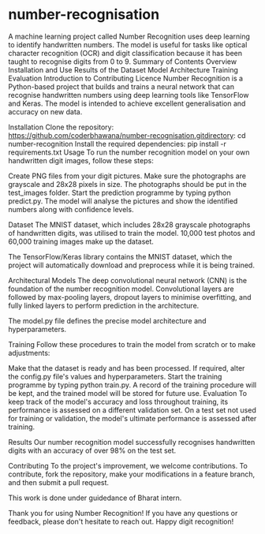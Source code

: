 # number-recognisation
A machine learning project called Number Recognition uses deep learning to identify handwritten numbers. The model is useful for tasks like optical character recognition (OCR) and digit classification because it has been taught to recognise digits from 0 to 9. Summary of Contents Overview Installation and Use Results of the Dataset Model Architecture Training Evaluation Introduction to Contributing Licence Number Recognition is a Python-based project that builds and trains a neural network that can recognise handwritten numbers using deep learning tools like TensorFlow and Keras. The model is intended to achieve excellent generalisation and accuracy on new data.

Installation Clone the repository: https://github.com/coderbhawana/number-recognisation.gitdirectory: cd number-recognition Install the required dependencies: pip install -r requirements.txt Usage To run the number recognition model on your own handwritten digit images, follow these steps:

Create PNG files from your digit pictures. Make sure the photographs are grayscale and 28x28 pixels in size. The photographs should be put in the test_images folder. Start the prediction programme by typing python predict.py. The model will analyse the pictures and show the identified numbers along with confidence levels.

Dataset The MNIST dataset, which includes 28x28 grayscale photographs of handwritten digits, was utilised to train the model. 10,000 test photos and 60,000 training images make up the dataset.

The TensorFlow/Keras library contains the MNIST dataset, which the project will automatically download and preprocess while it is being trained.

Architectural Models The deep convolutional neural network (CNN) is the foundation of the number recognition model. Convolutional layers are followed by max-pooling layers, dropout layers to minimise overfitting, and fully linked layers to perform prediction in the architecture.

The model.py file defines the precise model architecture and hyperparameters.

Training Follow these procedures to train the model from scratch or to make adjustments:

Make that the dataset is ready and has been processed. If required, alter the config.py file's values and hyperparameters. Start the training programme by typing python train.py. A record of the training procedure will be kept, and the trained model will be stored for future use.
Evaluation To keep track of the model's accuracy and loss throughout training, its performance is assessed on a different validation set. On a test set not used for training or validation, the model's ultimate performance is assessed after training.

Results Our number recognition model successfully recognises handwritten digits with an accuracy of over 98% on the test set.

Contributing To the project's improvement, we welcome contributions. To contribute, fork the repository, make your modifications in a feature branch, and then submit a pull request.

This work is done under guidedance of Bharat intern.

Thank you for using Number Recognition! If you have any questions or feedback, please don't hesitate to reach out. Happy digit recognition!
